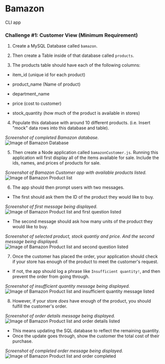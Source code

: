 # Bamazon
CLI app

### Challenge #1: Customer View (Minimum Requirement)

1. Create a MySQL Database called `bamazon`.

2. Then create a Table inside of that database called `products`.

3. The products table should have each of the following columns:

* item_id (unique id for each product)

* product_name (Name of product)

* department_name

* price (cost to customer)

* stock_quantity (how much of the product is available in stores)

4. Populate this database with around 10 different products. (i.e. Insert "mock" data rows into this database and table).

*Screenshot of completed Bamazon database.*
![Image of Bamazon Database](assets/BamazonDB_1.png)

5. Then create a Node application called `bamazonCustomer.js`. Running this application will first display all of the items available for sale. Include the ids, names, and prices of products for sale.

*Screenshot of Bamazon Customer app with available products listed.*
![Image of Bamazon Product list](assets/Bamazon_node_1.png)

6. The app should then prompt users with two messages.
* The first should ask them the ID of the product they would like to buy.

*Screenshot of first message being displayed.*
![Image of Bamazon Product list and first question listed](assets/Bamazon_node_2.png)

* The second message should ask how many units of the product they would like to buy.

*Screenshot of selected product, stock quantiy and price.
And the second message being displayed.*
![Image of Bamazon Product list and second question listed](assets/Bamazon_node_3.png)

7. Once the customer has placed the order, your application should check if your store has enough of the product to meet the customer's request.

* If not, the app should log a phrase like `Insufficient quantity!`, and then prevent the order from going through.

*Screenshot of insufficient quantity message being displayed.*
![Image of Bamazon Product list and insufficient quantity message listed](assets/Bamazon_node_6.png)

8. However, if your store _does_ have enough of the product, you should fulfill the customer's order.

*Screenshot of order details message being displayed.*
![Image of Bamazon Product list and order details listed](assets/Bamazon_node_4.png)

* This means updating the SQL database to reflect the remaining quantity.
* Once the update goes through, show the customer the total cost of their purchase.

*Screenshot of completed order message being displayed.*
![Image of Bamazon Product list and order completed](assets/Bamazon_node_5.png)

